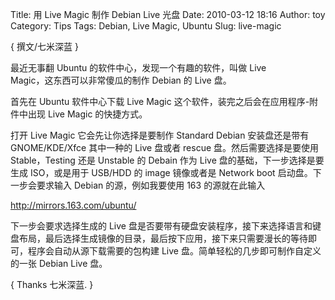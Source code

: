 Title: 用 Live Magic 制作 Debian Live 光盘
Date: 2010-03-12 18:16
Author: toy
Category: Tips
Tags: Debian, Live Magic, Ubuntu
Slug: live-magic

{ 撰文/七米深蓝 }

最近无事翻 Ubuntu 的软件中心，发现一个有趣的软件，叫做 Live  
Magic，这东西可以非常傻瓜的制作 Debian 的 Live 盘。

首先在 Ubuntu 软件中心下载 Live Magic
这个软件，装完之后会在应用程序-附件中出现 Live Magic 的快捷方式。

打开 Live Magic 它会先让你选择是要制作 Standard Debian 安装盘还是带有  
GNOME/KDE/Xfce 其中一种的 Live 盘或者 rescue 盘。然后需要选择是要使用
Stable，Testing 还是 Unstable 的 Debain 作为 Live
盘的基础，下一步选择是要生成 ISO，或是用于 USB/HDD 的 image 镜像或者是
Network boot 启动盘。下一步会要求输入 Debian 的源，例如我要使用 163
的源就在此输入

http://mirrors.163.com/ubuntu/

下一步会要求选择生成的 Live
盘是否要带有硬盘安装程序，接下来选择语言和键盘布局，最后选择生成镜像的目录，最后按下应用，接下来只需要漫长的等待即可，程序会自动从源下载需要的包构建
Live 盘。简单轻松的几步即可制作自定义的一张 Debian Live 盘。

{ Thanks 七米深蓝. }
